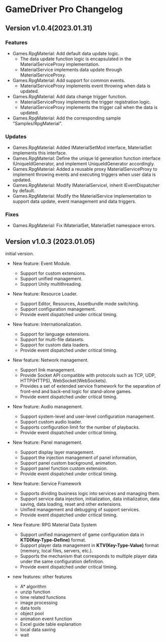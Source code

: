# GameDriver Pro Changelog

## Version v1.0.4(2023.01.31)

### Features

+ Games.RpgMaterial: Add default data update logic.
   + The data update function logic is encapsulated in the MaterialServiceProxy implementation.
   + MaterialService implements data update through MaterialServiceProxy.
+ Games.RpgMaterial: Add support for common events.
   + MaterialServiceProxy implements event throwing when data is updated.
+ Games.RpgMaterial: Add data change trigger function.
   + MaterialServiceProxy implements the trigger registration logic.
   + MaterialServiceProxy implements the trigger call when the data is updated.
+ Games.RpgMaterial: Add the corresponding sample “Samples/RpgMaterial”.

### Updates

+ Games.RpgMaterial: Added IMaterialSetMod interface, MaterialSet implements this interface.
+ Games.RpgMaterial: Define the unique Id generation function interface IUniqueIdGenerator, and implement UniqueIdGenerator accordingly.
+ Games.RpgMaterial: Added a reusable proxy MaterialServiceProxy to implement throwing events and executing triggers when user data is updated.
+ Games.RpgMaterial: Modify IMaterialServicel, inherit IEventDispatcher by default.
+ Games.RpgMaterial: Modify the MaterialService implementation to support data update, event management and data triggers.

### Fixes

+ Games.RpgMaterial: Fix IMaterialSet, MaterialSet namespace errors.  

## Version v1.0.3 (2023.01.05)

initial version.  

+ New feature: Event Module.
  + Support for custom extensions.
  + Support unified management.
  + Support Unity multithreading.

+ New feature: Resource Loader.
  + Support Editor, Resources, Assetbundle mode switching.
  + Support configuration management.
  + Provide event dispatched under critical timing.

+ New feature: Internationalization.
  + Support for language extensions.
  + Support for multi-file datasets.
  + Support for custom data loaders.
  + Provide event dispatched under critical timing.

+ New feature: Network management.
  + Support link management.
  + Provide Socket API compatible with protocols such as TCP, UDP, HTTP(HTTPS), WebSocket(WebSockets).
  + Provides a set of extended service framework for the separation of front-end and back-end logic for stand-alone games.
  + Provide event dispatched under critical timing.

+ New feature: Audio management.
  + Support system-level and user-level configuration management.
  + Support custom audio loader.
  + Supports configuration limit for the number of playbacks.
  + Provide event dispatched under critical timing.

+ New feature: Panel management.
  + Support display layer management.
  + Support the injection management of panel information,
  + Support panel custom background, animation.
  + Support panel function custom extension.
  + Provide event dispatched under critical timing.

+ New feature: Service Framework
  + Supports dividing business logic into services and managing them.
  + Support service data injection, initialization, data initialization, data saving, data loading, reset and other extensions.
  + Unified management and debugging of support services.
  + Provide event dispatched under critical timing.

+ New Feature: RPG Material Data System
  + Support unified management of game configuration data in **KTD(Key-Type-Define)** format.
  + Support player data management in **KTV(Key-Type-Value)** format (memory, local files, servers, etc.).
  + Supports the mechanism that corresponds to multiple player data under the same configuration definition.
  + Provide event dispatched under critical timing.

+ new features: other features
  + A\* algorithm
  + unzip function
  + time related functions
  + image processing
  + data tools
  + object pool
  + animation event function
  + Excel guide table explanation
  + local data saving
  + wait
